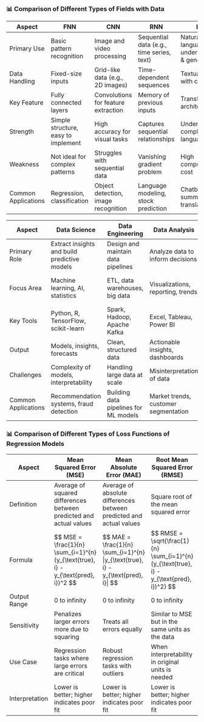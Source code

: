 <table>
  <thead>
    <tr>
      <th>Aspect</th>
      <th>FNN</th>
      <th>CNN</th>
      <th>RNN</th>
      <th>LLM</th>
    </tr>
  </thead>
  <tbody>
    <tr>
      <td>Primary Use</td>
      <td>Basic pattern recognition</td>
      <td>Image and video processing</td>
      <td>Sequential data (e.g., time series, text)</td>
      <td>Natural language understanding & generation</td>
    </tr>
    <tr>
      <td>Data Handling</td>
      <td>Fixed-size inputs</td>
      <td>Grid-like data (e.g., 2D images)</td>
      <td>Time-dependent sequences</td>
      <td>Textual data with context</td>
    </tr>
    <tr>
      <td>Key Feature</td>
      <td>Fully connected layers</td>
      <td>Convolutions for feature extraction</td>
      <td>Memory of previous inputs</td>
      <td>Transformer architecture</td>
    </tr>
    <tr>
      <td>Strength</td>
      <td>Simple structure, easy to implement</td>
      <td>High accuracy for visual tasks</td>
      <td>Captures sequential relationships</td>
      <td>Understanding complex language tasks</td>
    </tr>
    <tr>
      <td>Weakness</td>
      <td>Not ideal for complex patterns</td>
      <td>Struggles with sequential data</td>
      <td>Vanishing gradient problem</td>
      <td>High computational cost</td>
    </tr>
    <tr>
      <td>Common Applications</td>
      <td>Regression, classification</td>
      <td>Object detection, image recognition</td>
      <td>Language modeling, stock prediction</td>
      <td>Chatbots, summarization, translation</td>
    </tr>
  </tbody>



  <h3>📊 Comparison of Different Types of Fields with Data</h3>

<table>
  <thead>
    <tr>
      <th>Aspect</th>
      <th>Data Science</th>
      <th>Data Engineering</th>
      <th>Data Analysis</th>
      <th>Data Modeling</th>
    </tr>
  </thead>
  <tbody>
    <tr>
      <td>Primary Role</td>
      <td>Extract insights and build predictive models</td>
      <td>Design and maintain data pipelines</td>
      <td>Analyze data to inform decisions</td>
      <td>Define data structures and relationships</td>
    </tr>
    <tr>
      <td>Focus Area</td>
      <td>Machine learning, AI, statistics</td>
      <td>ETL, data warehouses, big data</td>
      <td>Visualizations, reporting, trends</td>
      <td>Schemas, normalization, database design</td>
    </tr>
    <tr>
      <td>Key Tools</td>
      <td>Python, R, TensorFlow, scikit-learn</td>
      <td>Spark, Hadoop, Apache Kafka</td>
      <td>Excel, Tableau, Power BI</td>
      <td>ERD tools, SQL, NoSQL design tools</td>
    </tr>
    <tr>
      <td>Output</td>
      <td>Models, insights, forecasts</td>
      <td>Clean, structured data</td>
      <td>Actionable insights, dashboards</td>
      <td>Efficient, scalable databases</td>
    </tr>
    <tr>
      <td>Challenges</td>
      <td>Complexity of models, interpretability</td>
      <td>Handling large data at scale</td>
      <td>Misinterpretation of data</td>
      <td>Designing for flexibility and efficiency</td>
    </tr>
    <tr>
      <td>Common Applications</td>
      <td>Recommendation systems, fraud detection</td>
      <td>Building data pipelines for ML models</td>
      <td>Market trends, customer segmentation</td>
      <td>Database design for e-commerce, finance</td>
    </tr>
  </tbody>
</table>

</table>

<h3>📊 Comparison of Different Types of Loss Functions of Regression Models</h3>

<table>
  <thead>
    <tr>
      <th>Aspect</th>
      <th>Mean Squared Error (MSE)</th>
      <th>Mean Absolute Error (MAE)</th>
      <th>Root Mean Squared Error (RMSE)</th>
      <th>R² (Coefficient of Determination)</th>
    </tr>
  </thead>
  <tbody>
    <tr>
      <td>Definition</td>
      <td>Average of squared differences between predicted and actual values</td>
      <td>Average of absolute differences between predicted and actual values</td>
      <td>Square root of the mean squared error</td>
      <td>Proportion of variance in the dependent variable explained by the model</td>
    </tr>
    <tr>
      <td>Formula</td>
      <td>$$ MSE = \frac{1}{n} \sum_{i=1}^{n} (y_{\text{true}, i} - y_{\text{pred}, i})^2 $$</td>
      <td>$$ MAE = \frac{1}{n} \sum_{i=1}^{n} |y_{\text{true}, i} - y_{\text{pred}, i}| $$</td>
      <td>$$ RMSE = \sqrt{\frac{1}{n} \sum_{i=1}^{n} (y_{\text{true}, i} - y_{\text{pred}, i})^2} $$</td>
      <td>$$ R^2 = 1 - \frac{\text{SS}_{\text{res}}}{\text{SS}_{\text{tot}}} $$</td>
    </tr>
    <tr>
      <td>Output Range</td>
      <td>0 to infinity</td>
      <td>0 to infinity</td>
      <td>0 to infinity</td>
      <td>-∞ to 1</td>
    </tr>
    <tr>
      <td>Sensitivity</td>
      <td>Penalizes larger errors more due to squaring</td>
      <td>Treats all errors equally</td>
      <td>Similar to MSE but in the same units as the data</td>
      <td>Sensitive to overfitting and underfitting</td>
    </tr>
    <tr>
      <td>Use Case</td>
      <td>Regression tasks where large errors are critical</td>
      <td>Robust regression tasks with outliers</td>
      <td>When interpretability in original units is needed</td>
      <td>Model evaluation and variance explanation</td>
    </tr>
    <tr>
      <td>Interpretation</td>
      <td>Lower is better; higher indicates poor fit</td>
      <td>Lower is better; higher indicates poor fit</td>
      <td>Lower is better; higher indicates poor fit</td>
      <td>Closer to 1 is better; negative values indicate poor fit</td>
    </tr>
  </tbody>
</table>


